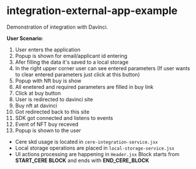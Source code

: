 # integration-external-app-example

Demonstration of integration with Davinci.

**User Scenario**:
1. User enters the application
2. Popup is shown for email/applicant id entering
3. Afer filling the data it's saved to a local storage
4. In the right upper corner user can see entered parameters (If user wants to clear entered parameters just click at this button)
5. Popup with Nft buy is show
6. All enetered and required parameters are filled in buy link
7. Click at buy button 
8. User is redirected to davinci site
9. Buy nft at davinci
10. Got redirected back to this site
11. SDK got connected and listens to events
12. Event of NFT buy receved
13. Popup is shown to the user



- Cere skd usage is located in <code>cere-integration-service.jsx</code>
- Local storage operations are placed in <code>local-storage-service.jsx</code>
- UI actions processing are happening in <code>Header.jsx</code> Block starts from **START_CERE BLOCK** and ends with **END_CERE_BLOCK**
